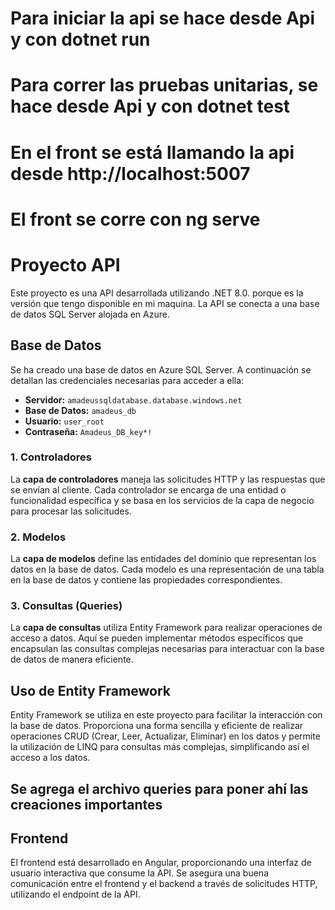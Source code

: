 # Para iniciar la api se hace desde Api y con dotnet run
# Para correr las pruebas unitarias, se hace desde Api y con dotnet test
# En el front se está llamando la api desde http://localhost:5007 
# El front se corre con ng serve

# Proyecto API

Este proyecto es una API desarrollada utilizando .NET 8.0. porque es la versión que tengo disponible en mi maquina. La API se conecta a una base de datos SQL Server alojada en Azure.

## Base de Datos

Se ha creado una base de datos en Azure SQL Server. A continuación se detallan las credenciales necesarias para acceder a ella:

- **Servidor:** `amadeussqldatabase.database.windows.net`
- **Base de Datos:** `amadeus_db`
- **Usuario:** `user_root`
- **Contraseña:** `Amadeus_DB_key*!`

### 1. Controladores

La **capa de controladores** maneja las solicitudes HTTP y las respuestas que se envían al cliente. Cada controlador se encarga de una entidad o funcionalidad específica y se basa en los servicios de la capa de negocio para procesar las solicitudes.

### 2. Modelos

La **capa de modelos** define las entidades del dominio que representan los datos en la base de datos. Cada modelo es una representación de una tabla en la base de datos y contiene las propiedades correspondientes.

### 3. Consultas (Queries)

La **capa de consultas** utiliza Entity Framework para realizar operaciones de acceso a datos. Aquí se pueden implementar métodos específicos que encapsulan las consultas complejas necesarias para interactuar con la base de datos de manera eficiente.

## Uso de Entity Framework

Entity Framework se utiliza en este proyecto para facilitar la interacción con la base de datos. Proporciona una forma sencilla y eficiente de realizar operaciones CRUD (Crear, Leer, Actualizar, Eliminar) en los datos y permite la utilización de LINQ para consultas más complejas, simplificando así el acceso a los datos.

## Se agrega el archivo queries para poner ahí las creaciones importantes


## Frontend

El frontend está desarrollado en Angular, proporcionando una interfaz de usuario interactiva que consume la API. Se asegura una buena comunicación entre el frontend y el backend a través de solicitudes HTTP, utilizando el endpoint de la API.
